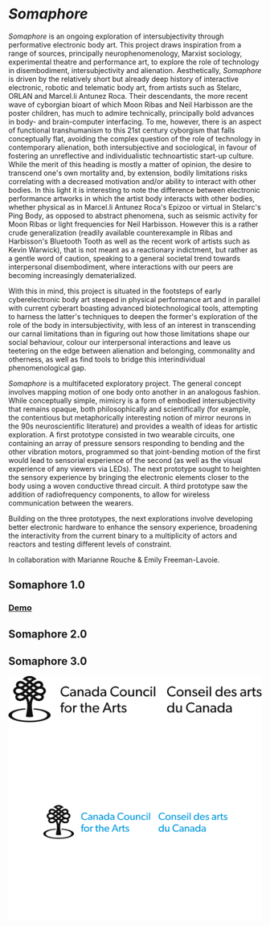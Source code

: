 # *Somaphore*

*Somaphore* is an ongoing exploration of intersubjectivity through performative electronic body art.
This project draws inspiration from a range of sources, principally neurophenomenology, Marxist sociology, experimental theatre and performance art, to explore the role of technology in disembodiment, intersubjectivity and alienation.
Aesthetically, *Somaphore* is driven by the relatively short but already deep history of interactive electronic, robotic and telematic body art, from artists such as Stelarc, ORLAN and Marcel.li Antunez Roca. Their descendants, the more recent wave of cyborgian bioart of which Moon Ribas and Neil Harbisson are the poster children, has much to admire technically, principally bold advances in body- and brain-computer interfacing. To me, however, there is an aspect of functional transhumanism to this 21st century cyborgism that falls conceptually flat, avoiding the complex question of the role of technology in contemporary alienation, both intersubjective and sociological, in favour of fostering an unreflective and individualistic technoartistic start-up culture. While the merit of this heading is mostly a matter of opinion, the desire to transcend one's own mortality and, by extension, bodily limitations risks correlating with a decreased motivation and/or ability to interact with other bodies. In this light it is interesting to note the difference between electronic performance artworks in which the artist body interacts with other bodies, whether physical as in Marcel.li Antunez Roca's Epizoo or virtual in Stelarc's Ping Body, as opposed to abstract phenomena, such as seismic activity for Moon Ribas or light frequencies for Neil Harbisson. However this is a rather crude generalization (readily available counterexample in Ribas and Harbisson's Bluetooth Tooth as well as the recent work of artists such as Kevin Warwick), that is not meant as a reactionary indictment, but rather as a gentle word of caution, speaking to a general societal trend towards interpersonal disembodiment, where interactions with our peers are becoming increasingly dematerialized.

With this in mind, this project is situated in the footsteps of early cyberelectronic body art steeped in physical performance art and in parallel with current cyberart boasting advanced biotechnological tools, attempting to harness the latter's techniques to deepen the former's exploration of the role of the body in intersubjectivity, with less of an interest in transcending our carnal limitations than in figuring out how those limitations shape our social behaviour, colour our interpersonal interactions and leave us teetering on the edge between alienation and belonging, commonality and otherness, as well as find tools to bridge this interindividual phenomenological gap.

*Somaphore* is a multifaceted exploratory project. The general concept involves mapping motion of one body onto another in an analogous fashion. While conceptually simple, mimicry is a form of embodied intersubjectivity that remains opaque, both philosophically and scientifically (for example, the contentious but metaphorically interesting notion of mirror neurons in the 90s neuroscientific literature) and provides a wealth of ideas for artistic exploration.
A first prototype consisted in two wearable circuits, one containing an array of pressure sensors responding to bending and the other vibration motors, programmed so that joint-bending motion of the first would lead to sensorial experience of the second (as well as the visual experience of any viewers via LEDs). The next prototype sought to heighten the sensory experience by bringing the electronic elements closer to the body using a woven conductive thread circuit. A third prototype saw the addition of radiofrequency components, to allow for wireless communication between the wearers.

Building on the three prototypes, the next explorations involve developing better electronic hardware to enhance the sensory experience, broadening the interactivity from the current binary to a multiplicity of actors and reactors and testing different levels of constraint.

In collaboration with Marianne Rouche & Emily Freeman-Lavoie.

## Somaphore 1.0
### [Demo](https://youtu.be/eSgTZhMGZtM)

## Somaphore 2.0

## Somaphore 3.0

![CCA_logo_b&w](assets/CCA_RGB_black_e.svg)
![CCA_logo_col](assets/CCA_RGB_colour_e.svg)

